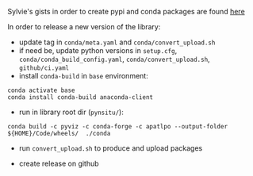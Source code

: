 
Sylvie's gists in order to create pypi and conda packages are found [here](https://gist.github.com/slgentil)

In order to release a new version of the library:

- update tag in `conda/meta.yaml` and `conda/convert_upload.sh`
- if need be, update python versions in `setup.cfg`, `conda/conda_build_config.yaml`, `conda/convert_upload.sh`, `github/ci.yaml`
- install `conda-build` in `base` environment:

```
conda activate base
conda install conda-build anaconda-client
```

- run in library root dir (`pynsitu/`):

``` 
conda build -c pyviz -c conda-forge -c apatlpo --output-folder ${HOME}/Code/wheels/  ./conda
```

- run `convert_upload.sh` to produce and upload packages

- create release on github